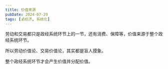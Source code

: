 ```yaml
---
title: 价值来源
pubDate: 2024-07-29
tags: [💰经济, 系统化]
---
```


劳动和交易都只是政经系统环节上的一节，还有消费、保障等，价值来源于整个政经系统环节。

所以劳动价值论、交易价值论，其实都是盲人摸象。

整个政经系统环节才会产生价值并分配价值。
